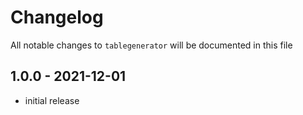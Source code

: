 # Changelog

All notable changes to `tablegenerator` will be documented in this file

## 1.0.0 - 2021-12-01

- initial release
